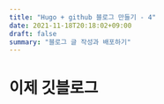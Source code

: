```yaml
---
title: "Hugo + github 블로그 만들기 - 4"
date: 2021-11-18T20:18:02+09:00
draft: false
summary: "블로그 글 작성과 배포하기"
---
```


# 이제 깃블로그

